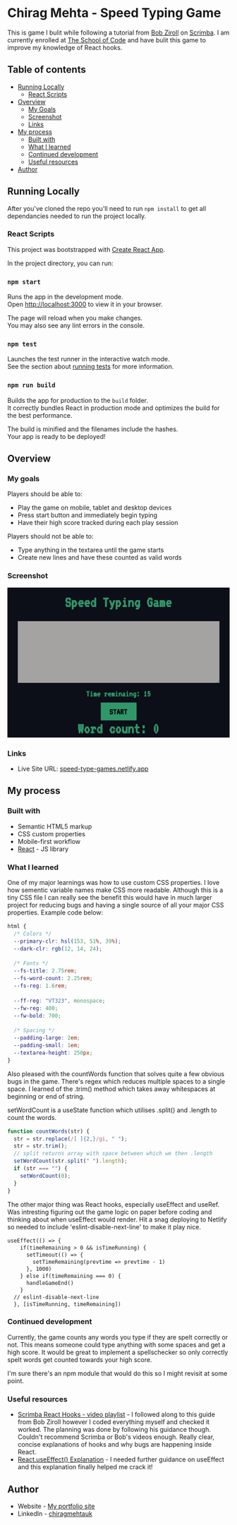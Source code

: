 # Chirag Mehta - Speed Typing Game

This is game I bulit while following a tutorial from [Bob Ziroll](https://scrimba.com/teachers/bobziroll) on [Scrimba](https://scrimba.com/). I am currently enrolled at [The School of Code](https://www.schoolofcode.co.uk/) and have bulit this game to improve my knowledge of React hooks.

## Table of contents

- [Running Locally](#running-locally)
  - [React Scripts](#react-scripts)
- [Overview](#overview)
  - [My Goals](#my-goals)
  - [Screenshot](#screenshot)
  - [Links](#links)
- [My process](#my-process)
  - [Built with](#built-with)
  - [What I learned](#what-i-learned)
  - [Continued development](#continued-development)
  - [Useful resources](#useful-resources)
- [Author](#author)

## Running Locally

After you've cloned the repo you'll need to run `npm install` to get all dependancies needed to run the project locally.

### React Scripts

This project was bootstrapped with [Create React App](https://github.com/facebook/create-react-app).

In the project directory, you can run:

### `npm start`

Runs the app in the development mode.\
Open [http://localhost:3000](http://localhost:3000) to view it in your browser.

The page will reload when you make changes.\
You may also see any lint errors in the console.

### `npm test`

Launches the test runner in the interactive watch mode.\
See the section about [running tests](https://facebook.github.io/create-react-app/docs/running-tests) for more information.

### `npm run build`

Builds the app for production to the `build` folder.\
It correctly bundles React in production mode and optimizes the build for the best performance.

The build is minified and the filenames include the hashes.\
Your app is ready to be deployed!

## Overview

### My goals

Players should be able to:

- Play the game on mobile, tablet and desktop devices
- Press start button and immediately begin typing
- Have their high score tracked during each play session

Players should not be able to:

- Type anything in the textarea until the game starts
- Create new lines and have these counted as valid words

### Screenshot

![Screenshot of Speed Typing Game](img/Screenshot_SpeedTypingGame.png)

### Links

- Live Site URL: [speed-type-games.netlify.app](https://speed-type-games.netlify.app/)

## My process

### Built with

- Semantic HTML5 markup
- CSS custom properties
- Mobile-first workflow
- [React](https://reactjs.org/) - JS library

### What I learned

One of my major learnings was how to use custom CSS properties. I love how sementic variable names make CSS more readable. Although this is a tiny CSS file I can really see the benefit this would have in much larger project for reducing bugs and having a single source of all your major CSS properties. Example code below:

```css
html {
  /* Colors */
  --primary-clr: hsl(153, 51%, 39%);
  --dark-clr: rgb(12, 14, 24);

  /* Fonts */
  --fs-title: 2.75rem;
  --fs-word-count: 2.25rem;
  --fs-reg: 1.6rem;

  --ff-reg: "VT323", monospace;
  --fw-reg: 400;
  --fw-bold: 700;

  /* Spacing */
  --padding-large: 2em;
  --padding-small: 1em;
  --textarea-height: 250px;
}
```

Also pleased with the countWords function that solves quite a few obvious bugs in the game. There's regex which reduces multiple spaces to a single space. I learned of the .trim() method which takes away whitespaces at beginning or end of string.

setWordCount is a useState function which utilises .split() and .length to count the words.

```js
function countWords(str) {
  str = str.replace(/[ ]{2,}/gi, " ");
  str = str.trim();
  // split returns array with space between which we then .length
  setWordCount(str.split(" ").length);
  if (str === "") {
    setWordCount(0);
  }
}
```

The other major thing was React hooks, especially useEffect and useRef. Was intresting figuring out the game logic on paper before coding and thinking about when useEffect would render. Hit a snag deploying to Netlify so needed to include 'eslint-disable-next-line' to make it play nice.

```react
useEffect(() => {
    if(timeRemaining > 0 && isTimeRunning) {
      setTimeout(() => {
        setTimeRemaining(prevtime => prevtime - 1)
      }, 1000)
    } else if(timeRemaining === 0) {
      handleGameEnd()
    }
  // eslint-disable-next-line
  }, [isTimeRunning, timeRemaining])
```

### Continued development

Currently, the game counts any words you type if they are spelt correctly or not. This means someone could type anything with some spaces and get a high score. It would be great to implement a spellschecker so only correctly spelt words get counted towards your high score.

I'm sure there's an npm module that would do this so I might revisit at some point.

### Useful resources

- [Scrimba React Hooks - video playlist](https://scrimba.com/playlist/pMvMEuD) - I followed along to this guide from Bob Ziroll however I coded everything myself and checked it worked. The planning was done by following his guidance though. Couldn't recommend Scrimba or Bob's videos enough. Really clear, concise explanations of hooks and why bugs are happening inside React.
- [React.useEffect() Explanation](https://dmitripavlutin.com/react-useeffect-explanation/) - I needed further guidance on useEffect and this explanation finally helped me crack it!

## Author

- Website - [My portfolio site](https://chirag-designs-f2wb3.ondigitalocean.app/)
- LinkedIn - [chiragmehtauk](https://www.linkedin.com/in/chiragmehtauk/)
